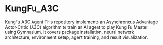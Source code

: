 # KungFu_A3C
KungFu A3C Agent  This repository implements an Asynchronous Advantage Actor-Critic (A3C) algorithm to train an AI agent to play Kung Fu Master using Gymnasium. It covers package installation, neural network architecture, environment setup, agent training, and result visualization.
